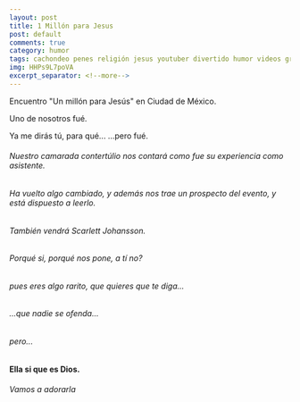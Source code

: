 ```yaml
---
layout: post
title: 1 Millón para Jesus
post: default
comments: true
category: humor
tags: cachondeo penes religión jesus youtuber divertido humor videos gracioso
img: HHPs9L7poVA
excerpt_separator: <!--more-->
---
```


Encuentro "Un millón para Jesús" en Ciudad de México.

Uno de nosotros fué.

Ya me dirás tú, para qué... ...pero fué.

<!--more-->


###### Nuestro camarada contertúlio nos contará como fue su experiencia como asistente.

###### Ha vuelto algo cambiado, y además nos trae un prospecto del evento, y está dispuesto a leerlo.

###### También vendrá Scarlett Johansson.

###### Porqué si, porqué nos pone, a tí no?

###### pues eres algo rarito, que quieres que te diga...

###### ...que nadie se ofenda...

###### pero...

#### Ella si que es Dios.

###### Vamos a adorarla